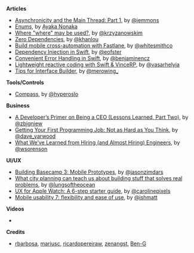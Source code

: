 **Articles** 

* [Asynchronicity and the Main Thread: Part 1](http://www.figure.ink/blog/2015/11/15/asynchronicity-and-the-main-thread-part-1), by [@jemmons](https://twitter.com/jemmons)
* [Enums](http://swift.ayaka.me/posts/2015/10/17/enums), by [Ayaka Nonaka](https://twitter.com/ayanonagon)
* [Where "where" may be used?](http://blog.krzyzanowskim.com/2015/11/13/where-where-may-be-used/), by [@krzyzanowskim](https://twitter.com/krzyzanowskim)
* [Zero Dependencies](http://khanlou.com/2015/11/zero-dependencies/), by [@khanlou](https://twitter.com/khanlou)
* [Build mobile cross-automation with Fastlane](http://www.whitesmith.co/blog/build-mobile-cross-automation-with-fastlane), by [@whitesmithco](https://twitter.com/whitesmithco)
* [Dependency Injection in Swift](https://medium.com/ios-os-x-development/dependency-injection-in-swift-a959c6eee0ab), by [@eofster](https://twitter.com/eofster)
* [Convenient Error Handling in Swift](http://blog.benjamin-encz.de/convenient-error-handling-in-swift/), by [@benjaminencz](https://twitter.com/benjaminencz)
* [Lightweight reactive coding with Swift & VinceRP](https://blog.alltheflow.com/lightweight-reactive-coding-with-swift-and-vincerp/), by [@vasarhelyia](https://twitter.com/vasarhelyia)
* [Tips for Interface Builder](http://merowing.info/2015/11/tips-for-interface-builder/), by [@merowing_](https://twitter.com/merowing_)

**Tools/Controls**

* [Compass](https://github.com/hyperoslo/Compass), by [@hyperoslo](https://twitter.com/hyperoslo) 


**Business**

* [A Developer’s Primer on Being a CEO (Lessons Learned, Part Two)](http://macoscope.com/blog/a-developers-primer-on-being-a-ceo-lessons-learned-part-two/), by [@zbigniew](https://twitter.com/zbigniew)
* [Getting Your First Programming Job: Not as Hard as You Think](http://adzerk.com/blog/2015/11/getting-your-first-programming-job-not-as-hard-as-you-think/), by [@dave_yarwood](https://twitter.com/dave_yarwood)
* [What We’ve Learned from Hiring (and Almost Hiring) Engineers](http://product.hubspot.com/blog/what-we-ve-learned-from-hiring-and-almost-hiring-engineers), by [@wsorenson](https://twitter.com/wsorenson)


**UI/UX**

* [Building Basecamp 3: Mobile Prototypes](https://signalvnoise.com/posts/3978-building-basecamp-3-mobile-prototypes), by [@jasonzimdars](https://twitter.com/jasonzimdars)
* [What city planning can teach us about building stuff that solves real problems](https://medium.com/@benmeszaros/what-city-planning-can-teach-us-about-building-stuff-that-solves-real-problems-a5dd805a6834), by [@lungsoftheocean](https://twitter.com/lungsoftheocean)
* [UX for Apple Watch: A 6-step starter guide](http://www.blonde.net/blog/2015/11/17/ux-apple-watch-6-step-starter-guide), by [@carolinepixels](https://twitter.com/carolinepixels)
* [Mobile usability 7: flexibility and ease of use](http://mattish.com/blog/post/mobile-usability-7-flexibility-and-ease-of-use), by [@ishmatt](https://twitter.com/ishmatt)

**Videos**

*


**Credits**

* [rbarbosa](https://github.com/rbarbosa), [mariusc](https://github.com/mariusc), [ricardopereiraw](https://github.com/ricardopereiraw), [zenangst](https://github.com/zenangst), [Ben-G](https://github.com/Ben-G)
